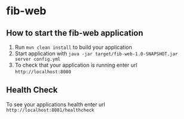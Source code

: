 # fib-web

How to start the fib-web application
---

1. Run `mvn clean install` to build your application
2. Start application with `java -jar target/fib-web-1.0-SNAPSHOT.jar server config.yml`
3. To check that your application is running enter url `http://localhost:8080`

Health Check
---

To see your applications health enter url `http://localhost:8081/healthcheck`

